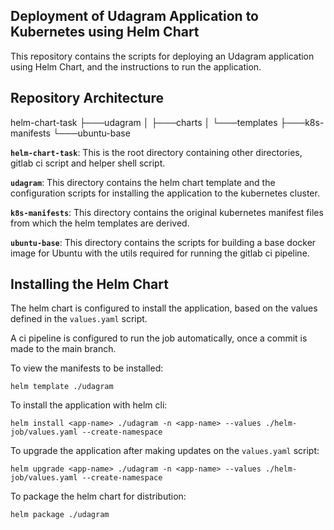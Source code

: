 ## Deployment of Udagram Application to Kubernetes using Helm Chart  

This repository contains the scripts for deploying an Udagram application using Helm Chart, and the instructions to run the application.  

## Repository Architecture 

helm-chart-task
    ├───udagram
    │   ├───charts
    │   └───templates
    ├───k8s-manifests
    └───ubuntu-base  

**`helm-chart-task`**: This is the root directory containing other directories, gitlab ci script and helper shell script.  

**`udagram`**: This directory contains the helm chart template and the configuration scripts for installing the application to the kubernetes cluster.  

**`k8s-manifests`**: This directory contains the original kubernetes manifest files from which the helm templates are derived.  

**`ubuntu-base`**: This directory contains the scripts for building a base docker image for Ubuntu with the utils required for running the gitlab ci pipeline.  

## Installing the Helm Chart  
The helm chart is configured to install the application, based on the values defined in the `values.yaml` script.  

A ci pipeline is configured to run the job automatically, once a commit is made to the main branch. 

To view the manifests to be installed:

```  
helm template ./udagram
```

To install the application with helm cli:

```  
helm install <app-name> ./udagram -n <app-name> --values ./helm-job/values.yaml --create-namespace  
```  

To upgrade the application after making updates on the `values.yaml` script:  

```  
helm upgrade <app-name> ./udagram -n <app-name> --values ./helm-job/values.yaml --create-namespace  
```  

To package the helm chart for distribution:  

```  
helm package ./udagram  
```